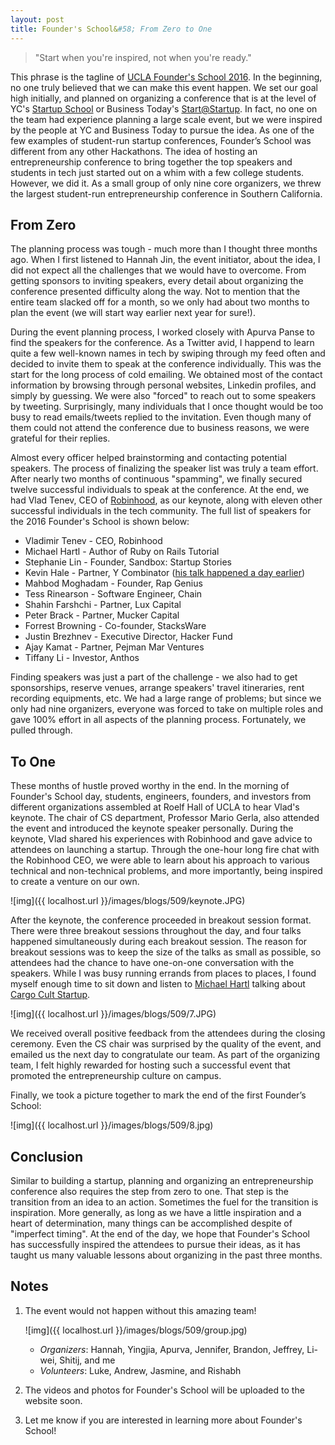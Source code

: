 ```yaml
---
layout: post
title: Founder's School&#58; From Zero to One
---
```

> "Start when you're inspired, not when you're ready."

This phrase is the tagline of [UCLA Founder's School 2016](http://uclafs.com). In the beginning, no one truly believed that we can make this event happen. We set our goal high initially, and planned on organizing a conference that is at the level of YC's [Startup School](http://www.startupschool.org) or Business Today's [Start@Startup](http://startup.businesstoday.org). In fact, no one on the team had experience planning a large scale event, but we were inspired by the people at YC and Business Today to pursue the idea. As one of the few examples of student-run startup conferences, Founder’s School was different from any other Hackathons. The idea of hosting an entrepreneurship conference to bring together the top speakers and students in tech just started out on a whim with a few college students. However, we did it. As a small group of only nine core organizers, we threw the largest student-run entrepreneurship conference in Southern California.

From Zero
---------
The planning process was tough - much more than I thought three months ago. When I first listened to Hannah Jin, the event initiator, about the idea, I did not expect all the challenges that we would have to overcome. From getting sponsors to inviting speakers, every detail about organizing the conference presented difficulty along the way. Not to mention that the entire team slacked off for a month, so we only had about two months to plan the event (we will start way earlier next year for sure!).

During the event planning process, I worked closely with Apurva Panse to find the speakers for the conference. As a Twitter avid, I happend to learn quite a few well-known names in tech by swiping through my feed often and decided to invite them to speak at the conference individually. This was the start for the long process of cold emailing. We obtained most of the contact information by browsing through personal websites, Linkedin profiles, and simply by guessing. We were also "forced" to reach out to some speakers by tweeting. Surprisingly, many individuals that I once thought would be too busy to read emails/tweets replied to the invitation. Even though many of them could not attend the conference due to business reasons, we were grateful for their replies.

Almost every officer helped brainstorming and contacting potential speakers. The process of finalizing the speaker list was truly a team effort. After nearly two months of continuous "spamming", we finally secured twelve successful individuals to speak at the conference. At the end, we had Vlad Tenev, CEO of [Robinhood](https://www.robinhood.com), as our keynote, along with eleven other successful individuals in the tech community. The full list of speakers for the 2016 Founder's School is shown below:

* Vladimir Tenev - CEO, Robinhood
* Michael Hartl - Author of Ruby on Rails Tutorial
* Stephanie Lin - Founder, Sandbox: Startup Stories
* Kevin Hale - Partner, Y Combinator ([his talk happened a day earlier](https://www.facebook.com/events/993226444098169/))
* Mahbod Moghadam - Founder, Rap Genius
* Tess Rinearson - Software Engineer, Chain
* Shahin Farshchi - Partner, Lux Capital
* Peter Brack - Partner, Mucker Capital
* Forrest Browning - Co-founder, StacksWare
* Justin Brezhnev - Executive Director, Hacker Fund
* Ajay Kamat - Partner, Pejman Mar Ventures
* Tiffany Li - Investor, Anthos

Finding speakers was just a part of the challenge - we also had to get sponsorships, reserve venues, arrange speakers' travel itineraries, rent recording equipments, etc. We had a large range of problems; but since we only had nine organizers, everyone was forced to take on multiple roles and gave 100% effort in all aspects of the planning process. Fortunately, we pulled through.

To One
------
These months of hustle proved worthy in the end. In the morning of Founder's School day, students, engineers, founders, and investors from different organizations assembled at Roelf Hall of UCLA to hear Vlad's keynote. The chair of CS department, Professor Mario Gerla, also attended the event and introduced the keynote speaker personally. During the keynote, Vlad shared his experiences with Robinhood and gave advice to attendees on launching a startup. Through the one-hour long fire chat with the Robinhood CEO, we were able to learn about his approach to various technical and non-technical problems, and more importantly, being inspired to create a venture on our own.

![img]({{ localhost.url }}/images/blogs/509/keynote.JPG)

After the keynote, the conference proceeded in breakout session format. There were three breakout sessions throughout the day, and four talks happened simultaneously during each breakout session. The reason for breakout sessions was to keep the size of the talks as small as possible, so attendees had the chance to have one-on-one conversation with the speakers. While I was busy running errands from places to places, I found myself enough time to sit down and listen to [Michael Hartl](http://www.michaelhartl.com) talking about [Cargo Cult Startup](https://www.quora.com/What-are-some-tell-tale-signs-of-a-cargo-cult-start-up). 

![img]({{ localhost.url }}/images/blogs/509/7.JPG)

We received overall positive feedback from the attendees during the closing ceremony. Even the CS chair was surprised by the quality of the event, and emailed us the next day to congratulate our team. As part of the organizing team, I felt highly rewarded for hosting such a successful event that promoted the entrepreneurship culture on campus.

Finally, we took a picture together to mark the end of the first Founder’s School:

![img]({{ localhost.url }}/images/blogs/509/8.jpg)

Conclusion
----------
Similar to building a startup, planning and organizing an entrepreneurship conference also requires the step from zero to one. That step is the transition from an idea to an action. Sometimes the fuel for the transition is inspiration. More generally, as long as we have a little inspiration and a heart of determination, many things can be accomplished despite of "imperfect timing". At the end of the day, we hope that Founder's School has successfully inspired the attendees to pursue their ideas, as it has taught us many valuable lessons about organizing in the past three months.

Notes
-----
1. The event would not happen without this amazing team!

	![img]({{ localhost.url }}/images/blogs/509/group.jpg)

	* *Organizers*:
	Hannah, Yingjia, Apurva, Jennifer, Brandon, Jeffrey, Li-wei, Shitij, and me
	* *Volunteers*:
	Luke, Andrew, Jasmine, and Rishabh

2. The videos and photos for Founder's School will be uploaded to the website soon.
3. Let me know if you are interested in learning more about Founder's School!
